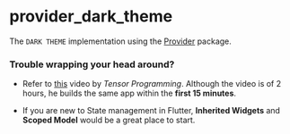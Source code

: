 # provider_dark_theme

The `DARK THEME` implementation using the [Provider](https://pub.dev/packages/provider) package.

### Trouble wrapping your head around?

* Refer to [this](https://www.youtube.com/watch?v=azaFOc5ymtA) video by *Tensor Programming*. Although the video is of 2 hours, he builds the same app within the **first 15 minutes**.

* If you are new to State management in Flutter, **Inherited Widgets** and **Scoped Model** would be a great place to start.
